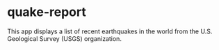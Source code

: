 # quake-report
This app displays a list of recent earthquakes in the world from the U.S. Geological Survey (USGS) organization.
